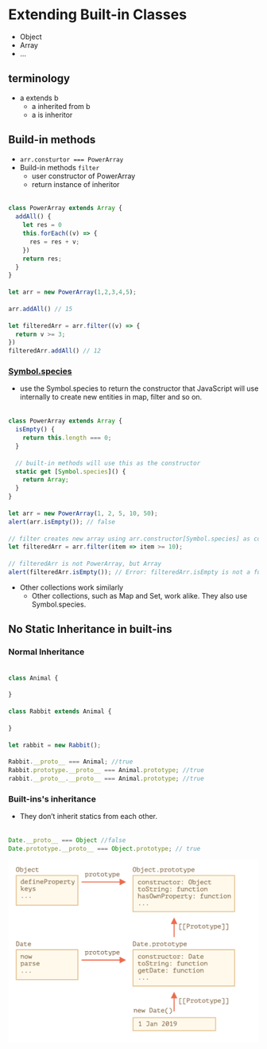 # Extending Built-in Classes
* Object
* Array
* ...

## terminology
* a extends b
  * a inherited from b
  * a is inheritor

## Build-in methods
* `arr.consturtor === PowerArray`
* Build-in methods `filter`
  * user constructor of PowerArray
  * return instance of inheritor


```js

class PowerArray extends Array {
  addAll() {
    let res = 0
    this.forEach((v) => {
      res = res + v;
    })
    return res;
  }
}

let arr = new PowerArray(1,2,3,4,5);

arr.addAll() // 15

let filteredArr = arr.filter((v) => {
  return v >= 3;
})
filteredArr.addAll() // 12


```

### [Symbol.species](https://developer.mozilla.org/en-US/docs/Web/JavaScript/Reference/Global_Objects/Symbol/species)
* use the Symbol.species to return the constructor that JavaScript will use internally to create new entities in map, filter and so on.


```js

class PowerArray extends Array {
  isEmpty() {
    return this.length === 0;
  }

  // built-in methods will use this as the constructor
  static get [Symbol.species]() {
    return Array;
  }
}

let arr = new PowerArray(1, 2, 5, 10, 50);
alert(arr.isEmpty()); // false

// filter creates new array using arr.constructor[Symbol.species] as constructor
let filteredArr = arr.filter(item => item >= 10);

// filteredArr is not PowerArray, but Array
alert(filteredArr.isEmpty()); // Error: filteredArr.isEmpty is not a function


```

* Other collections work similarly
  * Other collections, such as Map and Set, work alike. They also use Symbol.species.



## No Static Inheritance in built-ins

### Normal Inheritance

```js

class Animal {

}

class Rabbit extends Animal {

}

let rabbit = new Rabbit();

Rabbit.__proto__ === Animal; //true
Rabbit.prototype.__proto__ === Animal.prototype; //true
rabbit.__proto__.__proto__ === Animal.prototype; //true

```

### Built-ins's inheritance
* They don’t inherit statics from each other.


```js

Date.__proto__ === Object //false
Date.prototype.__proto__ === Object.prototype; // true


```

<img src="./assets/built-ins_inheritance.png">
